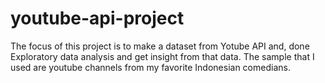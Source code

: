 # youtube-api-project
The focus of this project is to make a dataset from Yotube API and, done Exploratory data analysis and get insight from that data. The sample that I used are youtube channels from my favorite Indonesian comedians. 
